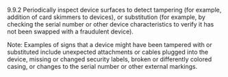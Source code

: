 9.9.2 Periodically inspect device 
surfaces to detect tampering (for 
example, addition of card skimmers to 
devices), or substitution (for example, 
by checking the serial number or other 
device characteristics to verify it has 
not been swapped with a fraudulent 
device). 

Note: Examples of signs that a device 
might have been tampered with or 
substituted include unexpected 
attachments or cables plugged into the 
device, missing or changed security 
labels, broken or differently colored 
casing, or changes to the serial number 
or other external markings. 


